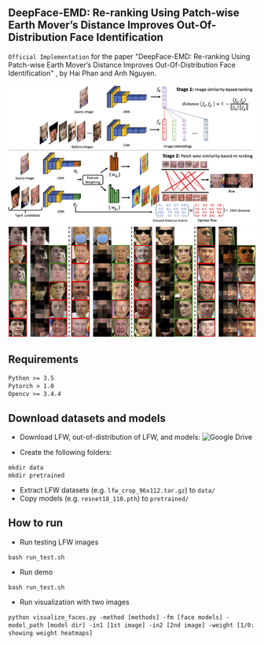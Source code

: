 ## DeepFace-EMD: Re-ranking Using Patch-wise Earth Mover’s Distance Improves Out-Of-Distribution Face Identification

`Official Implementation` for the paper "DeepFace-EMD: Re-ranking Using Patch-wise Earth Mover’s Distance Improves Out-Of-Distribution Face Identification" , by Hai Phan and Anh Nguyen.

![](figs/framework.png) 
![](figs/results.png) 

## Requirements
```
Python >= 3.5
Pytorch > 1.0
Opencv >= 3.4.4
```

## Download datasets and models

- Download LFW, out-of-distribution of LFW, and models: ![Google Drive](https://drive.google.com/drive/folders/1hoyO7IWaIx2Km-pe4-Sn2D_uTFNLC7Ph)

- Create the following folders:

```
mkdir data
mkdir pretrained
```

- Extract LFW datasets (e.g. `lfw_crop_96x112.tar.gz`) to `data/`
- Copy models (e.g. `resnet18_110.pth`) to `pretrained/` 

## How to run
- Run testing LFW images

```
bash run_test.sh
```

- Run demo 
```
bash run_test.sh
```

- Run visualization with two images

```
python visualize_faces.py -method [methods] -fm [face models] -model_path [model dir] -in1 [1st image] -in2 [2nd image] -weight [1/0: showing weight heatmaps] 
```


